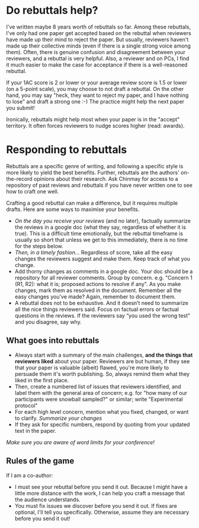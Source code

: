 # Do rebuttals help?
I've written maybe 8 years worth of rebuttals so far. Among these rebuttals,  I've only had one paper get accepted based on the rebuttal when reviewers have made up their mind to reject the paper. But usually, reviewers haven't made up their collective minds (even if there is a single strong voice among them). Often, there is genuine confusion and disagreement between your reviewers, and a rebuttal is very helpful. Also, a reviewer and on PCs, I find it much easier to make the case for acceptance if there is a well-reasoned rebuttal. 

If your 1AC score is 2 or lower or your average review score is 1.5 or lower (on a 5-point scale), you may choose to not draft a rebuttal. On the other hand, you may say "heck, they want to reject my paper, and I have nothing to lose" and draft a strong one :-) The practice might help the next paper you submit!

Ironically, rebuttals might help most when your paper is in the "accept" territory. It often forces reviewers to nudge scores higher (read: awards). 

# Responding to rebuttals
Rebuttals are a specific genre of writing, and following a specific style is more likely to yield the best benefits. Further, rebuttals are the authors' on-the-record opinions about their research. Ask Chinmay for access to a repository of past reviews and rebuttals if you have never written one to see how to craft one well. 

Crafting a good rebuttal can make a difference, but it requires multiple drafts. Here are some ways to maximise your benefits.

* *On the day you receive your reviews* (and no later), factually summarize the reviews in a google doc (what they say, regardless of whether it is true). This is a difficult time emotionally, but the rebuttal timeframe is usually so short that unless we get to this immediately, there is no time for the steps below.
* *Then, in a timely fashion...* Regardless of score, take all the easy changes the reviewers suggest and make them. Keep track of what you change. 
* Add thorny changes as comments in a google doc. Your doc should be a repository for all reviewer comments. Group by concern. e.g. "Concern 1 (R1, R2):  what it is;  proposed actions to resolve if any". As you make changes, mark them as resolved in the document. Remember all the easy changes you've made? Again, remember to document them. 
* A rebuttal does not to be exhaustive. And it doesn’t need to summarize all the nice things reviewers said. Focus on factual errors or factual questions in the reviews. If the reviewers say “you used the wrong test” and you disagree, say why.

## What goes into rebuttals
* Always start with a summary of the main challenges, **and the things that reviewers liked** about your paper. Reviewers are but human, if they see that your paper is valuable (albeit) flawed, you're more likely to persuade them it's worth publishing. So, always remind them what they liked in the first place. 
* Then, create a numbered list of issues that reviewers identified, and label them with the general area of concern; e.g. for "how many of our participants were snowball sampled?" or similar; write "Experimental protocol"
* For each high level concern, mention what you fixed, changed, or want to clarify. *Summarize your changes*
* If they ask for specific numbers, respond by quoting from your updated text in the paper. 

*Make sure you are aware of word limits for your conference!*

## Rules of the game
If I am a co-author: 
* I must see your rebuttal before you send it out. Because I might have a little more distance with the work, I can help you craft a message that the audience understands.
* You must fix issues we discover before you send it out. If fixes are optional, I'll tell you specifically. Otherwise, assume they are necessary before you send it out!
